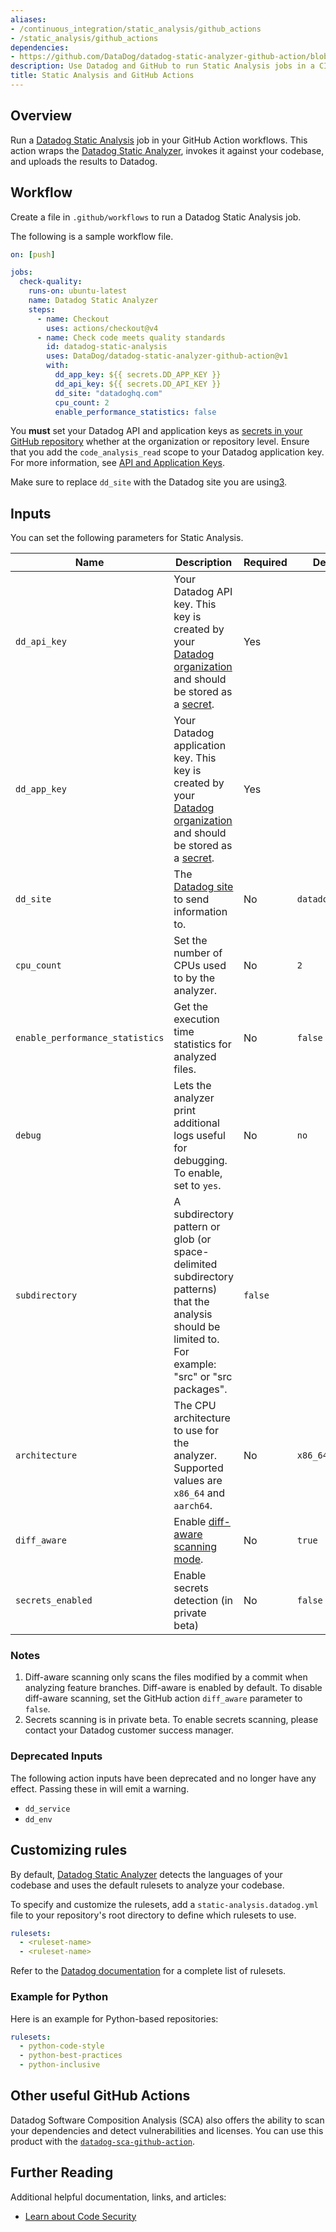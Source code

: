 ```yaml
---
aliases:
- /continuous_integration/static_analysis/github_actions
- /static_analysis/github_actions
dependencies:
- https://github.com/DataDog/datadog-static-analyzer-github-action/blob/main/README.md
description: Use Datadog and GitHub to run Static Analysis jobs in a CI pipeline.
title: Static Analysis and GitHub Actions
---
```

## Overview

Run a [Datadog Static Analysis][1] job in your GitHub Action workflows. This action wraps the [Datadog Static Analyzer][8],
invokes it against your codebase, and uploads the results to Datadog.

## Workflow

Create a file in `.github/workflows` to run a Datadog Static Analysis job.

The following is a sample workflow file.

```yaml
on: [push]

jobs:
  check-quality:
    runs-on: ubuntu-latest
    name: Datadog Static Analyzer
    steps:
      - name: Checkout
        uses: actions/checkout@v4
      - name: Check code meets quality standards
        id: datadog-static-analysis
        uses: DataDog/datadog-static-analyzer-github-action@v1
        with:
          dd_app_key: ${{ secrets.DD_APP_KEY }}
          dd_api_key: ${{ secrets.DD_API_KEY }}
          dd_site: "datadoghq.com"
          cpu_count: 2
          enable_performance_statistics: false
```

You **must** set your Datadog API and application keys as [secrets in your GitHub repository][4] whether at the organization or repository level. Ensure that you add the `code_analysis_read` scope to your Datadog application key. For more information, see [API and Application Keys][2].

Make sure to replace `dd_site` with the Datadog site you are using[3].

## Inputs

You can set the following parameters for Static Analysis.

| Name         | Description                                                                                                                                             | Required | Default         |
|--------------|---------------------------------------------------------------------------------------------------------------------------------------------------------|----------|-----------------|
| `dd_api_key` | Your Datadog API key. This key is created by your [Datadog organization][2] and should be stored as a [secret][2].                                      | Yes     |                 |
| `dd_app_key` | Your Datadog application key. This key is created by your [Datadog organization][2] and should be stored as a [secret][4].                              | Yes     |                 |
| `dd_site`    | The [Datadog site][3] to send information to.                                                                                                           | No      | `datadoghq.com` |
| `cpu_count`  | Set the number of CPUs used to by the analyzer.                                                                                                         | No      | `2`             |
| `enable_performance_statistics` | Get the execution time statistics for analyzed files.                                                                                                   | No      | `false`         |
| `debug`      | Lets the analyzer print additional logs useful for debugging. To enable, set to `yes`.                                                                  | No      | `no`            |
| `subdirectory` | A subdirectory pattern or glob (or space-delimited subdirectory patterns) that the analysis should be limited to. For example: "src" or "src packages". | `false` |                 |
| `architecture` | The CPU architecture to use for the analyzer. Supported values are `x86_64` and `aarch64`.                                                              | No      | `x86_64`        |
| `diff_aware` | Enable [diff-aware scanning mode][5].                                                                                                                   | No      | `true`          |
| `secrets_enabled` | Enable secrets detection (in private beta)                                                                                                              | No      | `false`         |

### Notes

1. Diff-aware scanning only scans the files modified by a commit when analyzing feature branches. Diff-aware is enabled by default. To disable diff-aware scanning, set the GitHub action `diff_aware` parameter to `false`.
2. Secrets scanning is in private beta. To enable secrets scanning, please contact your Datadog customer success manager.

### Deprecated Inputs
The following action inputs have been deprecated and no longer have any effect. Passing these in will emit a warning.
* `dd_service`
* `dd_env`

## Customizing rules

By default, [Datadog Static Analyzer][8] detects the languages of your codebase and uses the default rulesets to analyze
your codebase.

To specify and customize the rulesets, add a `static-analysis.datadog.yml` file to your repository's root directory to define which rulesets to use.

```yaml
rulesets:
  - <ruleset-name>
  - <ruleset-name>
```

Refer to the [Datadog documentation][6] for a complete list of rulesets.

### Example for Python

Here is an example for Python-based repositories:

```yaml
rulesets:
  - python-code-style
  - python-best-practices
  - python-inclusive
```


## Other useful GitHub Actions

Datadog Software Composition Analysis (SCA) also offers the ability to scan your dependencies
and detect vulnerabilities and licenses. You can use this product with the [`datadog-sca-github-action`][7].


## Further Reading

Additional helpful documentation, links, and articles:

- [Learn about Code Security][1]

[1]: /security/code_security/
[2]: https://docs.datadoghq.com/account_management/api-app-keys/
[3]: https://docs.datadoghq.com/getting_started/site/
[4]: https://docs.github.com/en/actions/security-guides/using-secrets-in-github-actions#creating-secrets-for-a-repository
[5]: https://github.com/DataDog/datadog-static-analyzer/blob/main/README.md#diff-aware-scanning
[6]: /security/code_security/static_analysis/static_analysis_rules/
[7]: https://github.com/DataDog/datadog-sca-github-action
[8]: https://github.com/DataDog/datadog-static-analyzer
